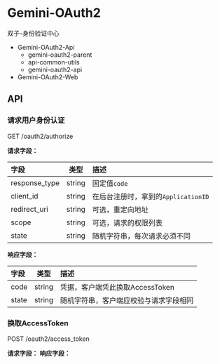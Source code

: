 # Gemini-OAuth2

双子-身份验证中心

* Gemini-OAuth2-Api
  * gemini-oauth2-parent
  * api-common-utils
  * gemini-oauth2-api
* Gemini-OAuth2-Web

## API

### 请求用户身份认证

GET /oauth2/authorize

**请求字段：**

| 字段          |  类型  | 描述                                |
| :------------ | :----: | :---------------------------------- |
| response_type | string | 固定值`code`                        |
| client_id     | string | 在后台注册时，拿到的`ApplicationID` |
| redirect_uri  | string | 可选，重定向地址                    |
| scope         | string | 可选，请求的权限列表                |
| state         | string | 随机字符串，每次请求必须不同        |

**响应字段：**

| 字段  |  类型  | 描述                                   |
| :---- | :----: | :------------------------------------- |
| code  | string | 凭据，客户端凭此换取AccessToken        |
| state | string | 随机字符串，客户端应校验与请求字段相同 |

### 换取AccessToken

POST /oauth2/access_token

**请求字段：**
**响应字段：**
